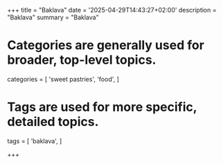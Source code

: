 +++
title = "Baklava"
date = '2025-04-29T14:43:27+02:00'
description = "Baklava"
summary = "Baklava"
# Categories are generally used for broader, top-level topics.
categories = [
 'sweet pastries',
 'food',
]
# Tags are used for more specific, detailed topics.
tags = [
 'baklava',
]

+++
